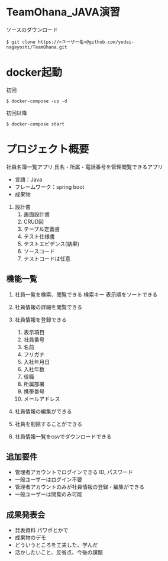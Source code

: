 # TeamOhana_JAVA演習


ソースのダウンロード
```
$ git clone https://<ユーザー名>@github.com/yudai-nagayoshi/TeamOhana.git
```
# docker起動
初回
```
$ docker-compose -up -d
```
初回以降
```
$ docker-compose start
```

# プロジェクト概要
社員名簿一覧アプリ
氏名・所属・電話番号を管理閲覧できるアプリ

* 言語：Java
* フレームワーク：spring boot
* 成果物
1. 設計書
    1. 画面設計書
    2. CRUD図
    3. テーブル定義書
    4. テスト仕様書
    5. テストエビデンス(結果)
    6. ソースコード
    7. テストコードは任意
   
## 機能一覧

1. 社員一覧を検索、閲覧できる
検索キー
 表示順をソートできる
2. 社員情報の詳細を閲覧できる
3. 社員情報を登録できる
    1. 表示項目
    2. 社員番号
    3. 名前
    4. フリガナ
    5. 入社年月日
    6. 入社年数
    7. 役職
    8. 所属部署
    9. 携帯番号
    10. メールアドレス
    
4. 社員情報の編集ができる
5. 社員を削除することができる
6. 社員情報一覧をcsvでダウンロードできる
## 追加要件
* 管理者アカウントでログインできる
ID, パスワード
* 一般ユーザーはログイン不要
* 管理者アカウントのみが社員情報の登録・編集ができる
* 一般ユーザーは閲覧のみ可能
## 成果発表会
* 発表資料
パワポとかで
* 成果物のデモ
* どういうところを工夫した、学んだ
* 活かしたいこと、反省点、今後の課題
